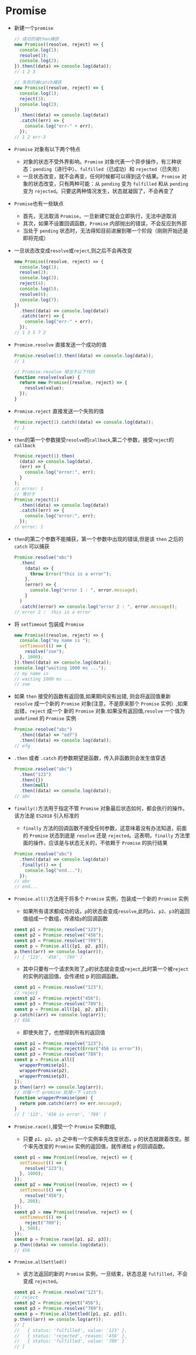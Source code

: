 # Promise

- 新建一个`promise`

  ```js
  // 成功的被then捕获
  new Promise((resolve, reject) => {
    console.log(1);
    resolve(3);
    console.log(2);
  }).then((data) => console.log(data));
  // 1 2 3
  ```

  ```js
  // 失败的被catch捕获
  new Promise((resolve, reject) => {
    console.log(1);
    reject(3);
    console.log(2);
  })
    .then((data) => console.log(data))
    .catch((err) => {
      console.log("err-" + err);
    });
  // 1 2 err-3
  ```

- `Promise` 对象有以下两个特点

  - 对象的状态不受外界影响。`Promise` 对象代表一个异步操作，有三种状态：`pending`（进行中）、`fulfilled`（已成功）和 `rejected`（已失败）
  - 一旦状态改变，就不会再变，任何时候都可以得到这个结果。`Promise` 对象的状态改变，只有两种可能：从 `pending` 变为 `fulfilled` 和从 `pending` 变为 `rejected`。只要这两种情况发生，状态就凝固了，不会再变了

- `Promise`也有一些缺点

  - 首先，无法取消 `Promise`，一旦新建它就会立即执行，无法中途取消
  - 其次，如果不设置回调函数，`Promise` 内部抛出的错误，不会反应到外部
  - 当处于 `pending` 状态时，无法得知目前进展到哪一个阶段（刚刚开始还是即将完成）

- 一旦状态改变成`resolve`或`reject`,则之后不会再改变

  ```js
  new Promise((resolve, reject) => {
    console.log(1);
    resolve(2);
    console.log(3);
    reject(4);
    console.log(5);
    resolve(6);
    console.log(7);
  })
    .then((data) => console.log(data))
    .catch((err) => {
      console.log("err-" + err);
    });
  // 1 3 5 7 2
  ```

- `Promise.resolve` 直接发送一个成功的值

  ```js
  Promise.resolve(1).then((data) => console.log(data));
  // 1
  ```

  ```js
  // Promise.resolve 相当于以下代码
  function resolve(value) {
    return new Promise((resolve, reject) => {
      resolve(value);
    });
  }
  ```

- `Promise.reject` 直接发送一个失败的值

  ```js
  Promise.reject(1).catch((data) => console.log(data));
  // 1
  ```

- `then`的第一个参数接受`resolve`的`callback`,第二个参数，接受`reject`的`callback`

  ```js
  Promise.reject(1).then(
    (data) => console.log(data),
    (err) => {
      console.log("error:", err);
    }
  );
  // error: 1
  // 等价于
  Promise.reject(1)
    .then((data) => console.log(data))
    .catch((err) => {
      console.log("error:", err);
    });
  // error: 1
  ```

- `then`的第二个参数不能捕获，第一个参数中出现的错误,但是该 `then` 之后的 `catch` 可以捕获

  ```js
  Promise.resolve("abc")
    .then(
      (data) => {
        throw Error("this is a error");
      },
      (error) => {
        console.log("error 1 : ", error.message);
      }
    )
    .catch((error) => console.log("error 2 : ", error.message));
  // error 2 :  this is a error
  ```

- 将 `setTimeout` 包装成 `Promise`

  ```js
  new Promise((resolve, reject) => {
    console.log("my name is ");
    setTimeout(() => {
      resolve("zoe");
    }, 1000);
  }).then((data) => console.log(data));
  console.log("waiting 1000 ms ...");
  // my name is
  // waiting 1000 ms ...
  // zoe
  ```

- 如果 `then` 接受的函数有返回值,如果期间没有出错, 则会将返回值重新 `resolve` 成一个新的 `Promise` 对象(注意，不是原来那个 `Promise` 实例）,如果出错，`reject` 成一个 新的 `Promise` 对象.如果没有返回值,`resolve` 一个值为 `undefined` 的 `Promise` 实例

  ```js
  Promise.resolve("abc")
    .then((data) => "edf")
    .then((data) => console.log(data));
  // efg
  ```

- `.then` 或者 `.catch` 的参数期望是函数，传入非函数则会发生值穿透

  ```js
  Promise.resolve("abc")
    .then("123")
    .then({})
    .then(null)
    .then((data) => console.log(data));
  // abc
  ```

- `finally()`方法用于指定不管 `Promise` 对象最后状态如何，都会执行的操作。该方法是 `ES2018` 引入标准的

  - `finally` 方法的回调函数不接受任何参数，这意味着没有办法知道，前面的 `Promise` 状态到底是 `resolve` 还是 `rejected`。这表明，`finally` 方法里面的操作，应该是与状态无关的，不依赖于 `Promise` 的执行结果

  ```js
  Promise.resolve("abc")
    .then((data) => console.log(data))
    .finally(() => {
      console.log("end...");
    });
  // abc
  // end...
  ```

- `Promise.all()`方法用于将多个 `Promise` 实例，包装成一个新的 `Promise` 实例

  - 如果所有请求都成功的话，`p`的状态会变成`resolve`,此时`p1`、`p2`、`p3`的返回值组成一个数组，传递给`p`的回调函数

  ```js
  const p1 = Promise.resolve("123");
  const p2 = Promise.resolve("456");
  const p3 = Promise.resolve("789");
  const p = Promise.all([p1, p2, p3]);
  p.then((arr) => console.log(arr));
  // [ '123', '456', '789' ]
  ```

  - 其中只要有一个请求失败了,`p`的状态就会变成`reject`,此时第一个被`reject`的实例的返回值，会传递给 p 的回调函数。

  ```js
  const p1 = Promise.resolve("123");
  // reject
  const p2 = Promise.reject("456");
  const p3 = Promise.resolve("789");
  const p = Promise.all([p1, p2, p3]);
  p.catch((arr) => console.log(arr));
  // 456
  ```

  - 即使失败了，也想得到所有的返回值

  ```js
  const p1 = Promise.resolve("123");
  const p2 = Promise.reject(Error("456 is error"));
  const p3 = Promise.resolve("789");
  const p = Promise.all([
    wrapperPromise(p1),
    wrapperPromise(p2),
    wrapperPromise(p3),
  ]);
  p.then((arr) => console.log(arr));
  // 对每一个 promise 处理一下 catch
  function wrapperPromise(pom) {
    return pom.catch((err) => err.message);
  }
  // [ '123', '456 is error', '789' ]
  ```

- `Promise.race()`,接受一个 `Promise` 实例数组,

  - 只要 `p1`、`p2`、`p3` 之中有一个实例率先改变状态，`p` 的状态就跟着改变。那个率先改变的 `Promise` 实例的返回值，就传递给 `p` 的回调函数。

  ```js
  const p1 = new Promise((resolve, reject) => {
    setTimeout(() => {
      resolve("123");
    }, 1000);
  });
  const p2 = new Promise((resolve, reject) => {
    setTimeout(() => {
      resolve("456");
    }, 200);
  });
  const p3 = new Promise((resolve, reject) => {
    setTimeout(() => {
      reject("789");
    }, 500);
  });
  const p = Promise.race([p1, p2, p3]);
  p.then((data) => console.log(data));
  // 456
  ```

- `Promise.allSettled()`

  - 该方法返回的新的 `Promise` 实例，一旦结束，状态总是 `fulfilled`，不会变成 `rejected`。

  ```js
  const p1 = Promise.resolve("123");
  // reject
  const p2 = Promise.reject("456");
  const p3 = Promise.resolve("789");
  const p = Promise.allSettled([p1, p2, p3]);
  p.then((arr) => console.log(arr));
  // [
  //   { status: 'fulfilled', value: '123' },
  //   { status: 'rejected', reason: '456' },
  //   { status: 'fulfilled', value: '789' }
  // ]
  ```
